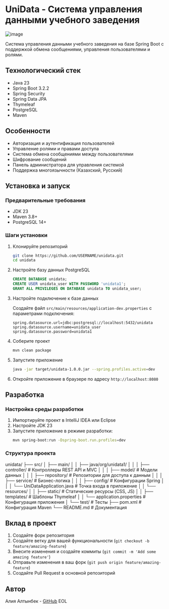 # UniData - Система управления данными учебного заведения

![image](https://github.com/user-attachments/assets/401d3ce9-0f69-4b17-b27e-0a63fc1f4cab)


Система управления данными учебного заведения на базе Spring Boot с поддержкой обмена сообщениями, управления пользователями и ролями.

## Технологический стек

- Java 23
- Spring Boot 3.2.2
- Spring Security
- Spring Data JPA
- Thymeleaf
- PostgreSQL
- Maven

## Особенности

- Авторизация и аутентификация пользователей
- Управление ролями и правами доступа
- Система обмена сообщениями между пользователями
- Шифрование сообщений
- Панель администратора для управления системой
- Поддержка многоязычности (Казахский, Русский)

## Установка и запуск

### Предварительные требования
- JDK 23
- Maven 3.8+
- PostgreSQL 14+

### Шаги установки

1. Клонируйте репозиторий
   ```bash
   git clone https://github.com/USERNAME/unidata.git
   cd unidata
   ```

2. Настройте базу данных PostgreSQL
   ```sql
   CREATE DATABASE unidata;
   CREATE USER unidata_user WITH PASSWORD 'unidata1';
   GRANT ALL PRIVILEGES ON DATABASE unidata TO unidata_user;
   ```

3. Настройте подключение к базе данных
   
   Создайте файл `src/main/resources/application-dev.properties` с параметрами подключения:
   ```properties
   spring.datasource.url=jdbc:postgresql://localhost:5432/unidata
   spring.datasource.username=unidata_user
   spring.datasource.password=unidata1
   ```

4. Соберите проект
   ```bash
   mvn clean package
   ```

5. Запустите приложение
   ```bash
   java -jar target/unidata-1.0.0.jar --spring.profiles.active=dev
   ```

6. Откройте приложение в браузере по адресу `http://localhost:8080`

## Разработка

### Настройка среды разработки

1. Импортируйте проект в IntelliJ IDEA или Eclipse
2. Настройте JDK 23
3. Запустите приложение в режиме разработки:
   ```bash
   mvn spring-boot:run -Dspring-boot.run.profiles=dev
   ```

### Структура проекта
unidata/
├── src/
│   ├── main/
│   │   ├── java/org/unidata1/
│   │   │   ├── controller/          # Контроллеры REST API и MVC
│   │   │   ├── model/               # Модели данных
│   │   │   ├── repository/          # Репозитории для доступа к данным
│   │   │   ├── service/             # Бизнес-логика
│   │   │   ├── config/              # Конфигурации Spring
│   │   │   └── UniDataApplication.java  # Точка входа в приложение
│   │   └── resources/
│   │       ├── static/              # Статические ресурсы (CSS, JS)
│   │       ├── templates/           # Шаблоны Thymeleaf
│   │       └── application.properties  # Конфигурация приложения
│   └── test/                        # Тесты
├── pom.xml                          # Конфигурация Maven
└── README.md                        # Документация

## Вклад в проект

1. Создайте форк репозитория
2. Создайте ветку для вашей функциональности (`git checkout -b feature/amazing-feature`)
3. Внесите изменения и создайте коммиты (`git commit -m 'Add some amazing feature'`)
4. Отправьте изменения в ваш форк (`git push origin feature/amazing-feature`)
5. Создайте Pull Request в основной репозиторий

## Автор

Алия Алтынбек - [GitHub](https://github.com/aliyaaltynbekk)
EOL


